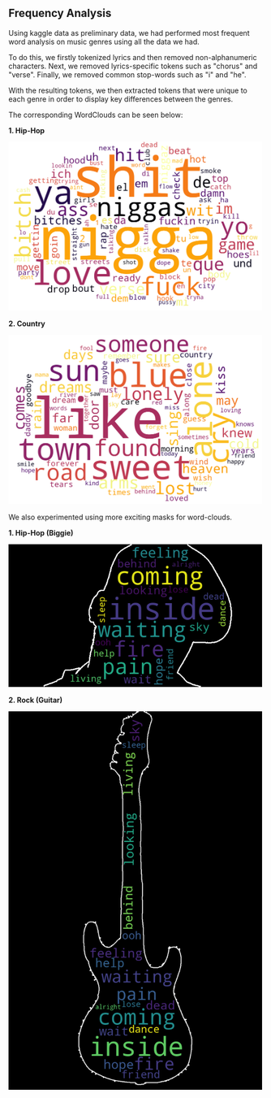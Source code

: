 ## Frequency Analysis

Using kaggle data as preliminary data, we had performed most frequent word analysis on music genres using all the data we had.

To do this, we firstly tokenized lyrics and then removed non-alphanumeric characters. Next, we removed lyrics-specific tokens such as "chorus" and "verse". Finally, we removed common stop-words such as "i" and "he".

With the resulting tokens, we then extracted tokens that were unique to each genre in order to display key differences between the genres.

The corresponding WordClouds can be seen below:

**1. Hip-Hop**

<img src = "/data/img/cloudhipPlain.png" width = "500">

**2. Country**

<img src = "/data/img/cloudcountryPlain.png" width = "500">

We also experimented using more exciting masks for word-clouds.

**1. Hip-Hop (Biggie)**

<img src = "/data/img/cloudHipMask.png" width = "500">

**2. Rock (Guitar)**

<img src = "/data/img/cloudRock.png" width = "500">
